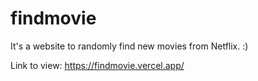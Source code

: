 # findmovie

It's a website to randomly find new movies from Netflix. :)

Link to view: https://findmovie.vercel.app/
